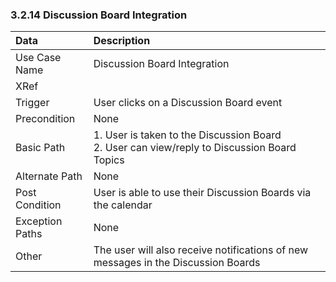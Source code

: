 ### 3.2.14 Discussion Board Integration

| Data          | Description |
|:--------------|:-----------------|
|Use Case Name  | Discussion Board Integration|
|XRef           ||
|Trigger        | User clicks on a Discussion Board event|
|Precondition   | None|                       
|Basic Path	    | 1. User is taken to the Discussion Board</br>2. User can view/reply to Discussion Board Topics|
|Alternate Path	| None|			
|Post Condition | User is able to use their Discussion Boards via the calendar|
|Exception Paths| None|
|Other		      | The user will also receive notifications of new messages in the Discussion Boards|
